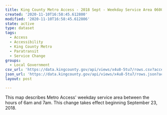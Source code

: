 ```yaml
---
title: King County Metro Access - 2018 Sept - Weekday Service Area 0600-0700
created: '2020-11-10T16:58:45.612800'
modified: '2020-11-10T16:58:45.612806'
state: active
type: dataset
tags:
  - Access
  - Accessibility
  - King County Metro
  - Paratransit
  - Service Change
groups:
  - Local Government
csv_url: 'https://data.kingcounty.gov/api/views/x4u8-5tu7/rows.csv?accessType=DOWNLOAD'
json_url: 'https://data.kingcounty.gov/api/views/x4u8-5tu7/rows.json?accessType=DOWNLOAD'
layout: post

---
```

This map describes Metro Access' weekday service area between the hours of 6am and 7am. This change takes effect beginning September 23, 2018.
